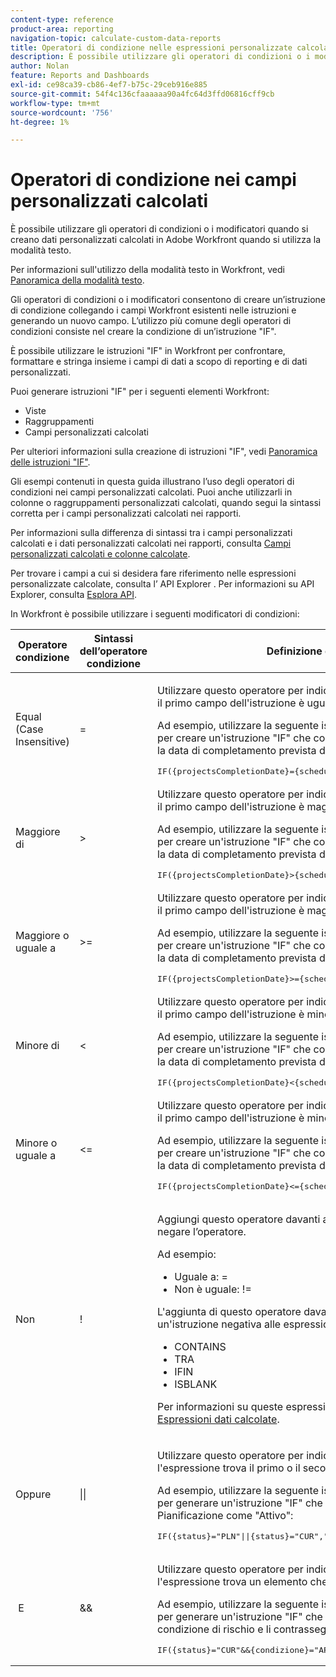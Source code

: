 ```yaml
---
content-type: reference
product-area: reporting
navigation-topic: calculate-custom-data-reports
title: Operatori di condizione nelle espressioni personalizzate calcolate
description: È possibile utilizzare gli operatori di condizioni o i modificatori quando si creano dati personalizzati calcolati in Adobe Workfront quando si utilizza la modalità testo.
author: Nolan
feature: Reports and Dashboards
exl-id: ce98ca39-cb86-4ef7-b75c-29ceb916e885
source-git-commit: 54f4c136cfaaaaaa90a4fc64d3ffd06816cff9cb
workflow-type: tm+mt
source-wordcount: '756'
ht-degree: 1%

---
```


# Operatori di condizione nei campi personalizzati calcolati

È possibile utilizzare gli operatori di condizioni o i modificatori quando si creano dati personalizzati calcolati in Adobe Workfront quando si utilizza la modalità testo.

Per informazioni sull&#39;utilizzo della modalità testo in Workfront, vedi [Panoramica della modalità testo](../../../reports-and-dashboards/reports/text-mode/understand-text-mode.md).

Gli operatori di condizioni o i modificatori consentono di creare un’istruzione di condizione collegando i campi Workfront esistenti nelle istruzioni e generando un nuovo campo. L’utilizzo più comune degli operatori di condizioni consiste nel creare la condizione di un’istruzione &quot;IF&quot;.

È possibile utilizzare le istruzioni &quot;IF&quot; in Workfront per confrontare, formattare e stringa insieme i campi di dati a scopo di reporting e di dati personalizzati.

Puoi generare istruzioni &quot;IF&quot; per i seguenti elementi Workfront:

* Viste
* Raggruppamenti
* Campi personalizzati calcolati

Per ulteriori informazioni sulla creazione di istruzioni &quot;IF&quot;, vedi [Panoramica delle istruzioni &quot;IF&quot;](../../../reports-and-dashboards/reports/calc-cstm-data-reports/if-statements-overview.md).

Gli esempi contenuti in questa guida illustrano l’uso degli operatori di condizioni nei campi personalizzati calcolati. Puoi anche utilizzarli in colonne o raggruppamenti personalizzati calcolati, quando segui la sintassi corretta per i campi personalizzati calcolati nei rapporti.

Per informazioni sulla differenza di sintassi tra i campi personalizzati calcolati e i dati personalizzati calcolati nei rapporti, consulta [Campi personalizzati calcolati e colonne calcolate](../../../reports-and-dashboards/reports/calc-cstm-data-reports/calculated-custom-fields-calculated-columns.md).

Per trovare i campi a cui si desidera fare riferimento nelle espressioni personalizzate calcolate, consulta l’ API Explorer . Per informazioni su API Explorer, consulta [Esplora API](../../../wf-api/general/api-explorer.md).

In Workfront è possibile utilizzare i seguenti modificatori di condizioni:

<table style="table-layout:auto"> 
 <col> 
 <col> 
 <col> 
 <thead> 
  <tr> 
   <th>Operatore condizione</th> 
   <th>Sintassi dell’operatore condizione</th> 
   <th>Definizione dell’operatore condizione</th> 
  </tr> 
 </thead> 
 <tbody> 
  <tr> 
   <td>Equal (Case Insensitive)</td> 
   <td>= </td> 
   <td> <p>Utilizzare questo operatore per indicare che la condizione viene soddisfatta quando il primo campo dell'istruzione è uguale al secondo campo.</p> <p>Ad esempio, utilizzare la seguente istruzione in un campo personalizzato calcolato per creare un'istruzione "IF" che confronta la data di completamento pianificata con la data di completamento prevista di un'attività: </p><pre>IF({projectsCompletionDate}={scheduledCompletionDate},"On Track","Off Track")</pre> </td> 
  </tr> 
  <tr> 
   <td>Maggiore di </td> 
   <td>&gt; </td> 
   <td>Utilizzare questo operatore per indicare che la condizione viene soddisfatta quando il primo campo dell'istruzione è maggiore del secondo campo. <p>Ad esempio, utilizzare la seguente istruzione in un campo personalizzato calcolato per creare un'istruzione "IF" che confronta la data di completamento pianificata con la data di completamento prevista di un'attività: </p><pre>IF({projectsCompletionDate}&gt;{scheduledCompletionDate},"In ritardo","")</pre></td> 
  </tr> 
  <tr> 
   <td>Maggiore o uguale a </td> 
   <td>&gt;= </td> 
   <td>Utilizzare questo operatore per indicare che la condizione viene soddisfatta quando il primo campo dell'istruzione è maggiore o uguale al secondo campo. <p>Ad esempio, utilizzare la seguente istruzione in un campo personalizzato calcolato per creare un'istruzione "IF" che confronta la data di completamento pianificata con la data di completamento prevista di un'attività: </p><pre>IF({projectsCompletionDate}&gt;={scheduledCompletionDate},"In ritardo","In anticipo")</pre></td> 
  </tr> 
  <tr> 
   <td>Minore di </td> 
   <td>&lt; </td> 
   <td>Utilizzare questo operatore per indicare che la condizione viene soddisfatta quando il primo campo dell'istruzione è minore del secondo campo. <p>Ad esempio, utilizzare la seguente istruzione in un campo personalizzato calcolato per creare un'istruzione "IF" che confronta la data di completamento pianificata con la data di completamento prevista di un'attività: </p><pre>IF({projectsCompletionDate}&lt;{scheduledCompletionDate},"Early","")</pre></td> 
  </tr> 
  <tr> 
   <td>Minore o uguale a </td> 
   <td>&lt;= </td> 
   <td>Utilizzare questo operatore per indicare che la condizione viene soddisfatta quando il primo campo dell'istruzione è minore o uguale al secondo campo. <p>Ad esempio, utilizzare la seguente istruzione in un campo personalizzato calcolato per creare un'istruzione "IF" che confronta la data di completamento pianificata con la data di completamento prevista di un'attività: </p><pre>IF({projectsCompletionDate}&lt;={scheduledCompletionDate},"early","late")</pre></td> 
  </tr> 
  <tr> 
   <td>Non </td> 
   <td>! </td> 
   <td> <p>Aggiungi questo operatore davanti a uno qualsiasi degli operatori di cui sopra per negare l’operatore. </p> <p>Ad esempio: </p> 
    <ul> 
     <li>Uguale a: = </li> 
     <li>Non è uguale: != </li> 
    </ul> <p>L'aggiunta di questo operatore davanti alle seguenti espressioni dati aggiunge un'istruzione negativa alle espressioni: </p> 
    <ul> 
     <li>CONTAINS </li> 
     <li>TRA </li> 
     <li>IFIN </li> 
     <li>ISBLANK </li> 
    </ul> <p>Per informazioni su queste espressioni dati e per un elenco completo, consulta <a href="../../../reports-and-dashboards/reports/calc-cstm-data-reports/calculated-data-expressions.md" class="MCXref xref">Espressioni dati calcolate</a>. </p> </td> 
  </tr> 
  <tr> 
   <td>Oppure </td> 
   <td>|| </td> 
   <td> <p>Utilizzare questo operatore per indicare che la condizione viene soddisfatta quando l'espressione trova il primo o il secondo valore dell'istruzione. </p> <p>Ad esempio, utilizzare la seguente istruzione in un campo personalizzato calcolato per generare un'istruzione "IF" che contrassegna i progetti nello stato Corrente o Pianificazione come "Attivo": </p><pre>IF({status}="PLN"||{status}="CUR","Active","Not Active")</pre> </td> 
  </tr> 
  <tr> 
   <td> E </td> 
   <td>&amp;&amp; </td> 
   <td> <p>Utilizzare questo operatore per indicare che la condizione viene soddisfatta quando l'espressione trova un elemento che soddisfa due condizioni contemporaneamente. </p> <p>Ad esempio, utilizzare la seguente istruzione in un campo personalizzato calcolato per generare un'istruzione "IF" che individua i progetti in stato corrente e con condizione di rischio e li contrassegna come "Mediazione necessaria". </p><pre>IF({status}="CUR"&amp;&amp;{condizione}="AR","Mediazione necessaria",""))</pre> </td> 
  </tr> 
 </tbody> 
</table>

